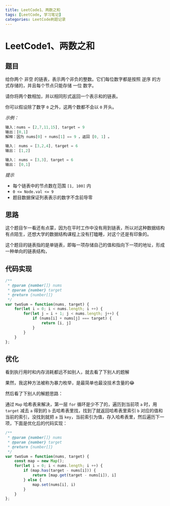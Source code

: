 ```yaml
---
title: LeetCode1、两数之和
tags: [LeetCode, 学习笔记]
categories: LeetCode刷题记录
---
```


# LeetCode1、两数之和

## 题目
给你两个 非空 的链表，表示两个非负的整数。它们每位数字都是按照 逆序 的方式存储的，并且每个节点只能存储 一位 数字。

请你将两个数相加，并以相同形式返回一个表示和的链表。

你可以假设除了数字 `0` 之外，这两个数都不会以 `0` 开头。


*示例：*
```js
输入：nums = [2,7,11,15], target = 9
输出：[0,1]
解释：因为 nums[0] + nums[1] == 9 ，返回 [0, 1] 。

输入： nums = [3,2,4], target = 6
输出： [1,2]

输入： nums = [3,3], target = 6
输出： [0,1]
```

*提示*
-   每个链表中的节点数在范围 `[1, 100]` 内
-   `0 <= Node.val <= 9`
-   题目数据保证列表表示的数字不含前导零

## 思路
这个题目乍一看还有点蒙，因为在平时工作中没有用到链表，所以对这种数据结构有点陌生，还想大学的数据结构课程上没有打瞌睡，对这个还是有印象的。

这个题目的链表指的是单链表，即每一项存储自己的值和指向下一项的地址，形成一种单向的链表结构，

## 代码实现
```js
/**
 * @param {number[]} nums
 * @param {number} target
 * @return {number[]}
 */
var twoSum = function(nums, target) {
    for(let i = 0; i < nums.length; i ++) {
        for(let j = i + 1; j < nums.length; j++) {
            if (nums[i] + nums[j] === target) {
                return [i, j]
            }
        }
    }
};
```

## 优化
看到执行用时和内存消耗都远不如别人，就去看了下别人的题解

果然，我这种方法被称为暴力枚举，是最简单也最没技术含量的😂

然后看了下别人的解题思路：

通过 `Map` 哈希表来解决，第一层 `for` 循环是少不了的，遍历到当前项 `a` 时，用 `target` 减去 `a` 得到的 `b` 去哈希表里找，找到了就返回哈希表里索引 `b` 对应的值和当前的索引，没找到就把 `a` 当 `key`，当前索引为值，存入哈希表里，然后遍历下一项，下面是优化后的代码实现：
```js
/**
 * @param {number[]} nums
 * @param {number} target
 * @return {number[]}
 */
var twoSum = function(nums, target) {
    const map = new Map();
    for(let i = 0; i < nums.length; i ++) {
        if (map.has(target - nums[i])) {
            return [map.get(target - nums[i]), i]
        } else {
            map.set(nums[i], i)
        }
    }
};
```
